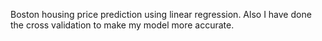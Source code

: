 Boston housing price prediction using linear regression. Also I have done the cross validation to make my model more accurate.
